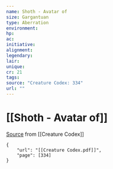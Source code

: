 ```yaml
---
name: Shoth - Avatar of
size: Gargantuan
type: Aberration
environment: 
hp: 
ac: 
initiative: 
alignment: 
legendary: 
lair: 
unique: 
cr: 21
tags: 
source: "Creature Codex: 334"
url: ""
---
```

# [[Shoth - Avatar of]]

[Source](zotero://open-pdf/library/items/NTNKJRHG?page=334) from [[Creature Codex]]

```pdf
{
	"url": "[[Creature Codex.pdf]]",
	"page": [334]
}
```

